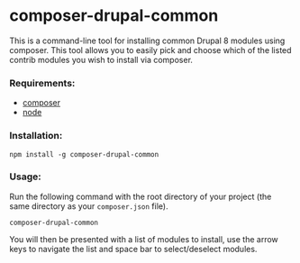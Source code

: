 # composer-drupal-common
This is a command-line tool for installing common Drupal 8 modules using composer. This tool allows you to easily pick and choose which of the listed contrib modules you wish to install via composer.

### Requirements:
- [composer](https://getcomposer.org/download/)
- [node](https://nodejs.org/en/download/)

### Installation:
```
npm install -g composer-drupal-common 
```

### Usage:
Run the following command with the root directory of your project (the same directory as your `composer.json` file).
```
composer-drupal-common
```
You will then be presented with a list of modules to install, use the arrow keys to navigate the list and space bar to select/deselect modules.